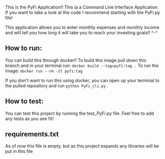 This is the PyFi Application!!
This ia a Command Line Interface Application.
If you want to take a look at the code I recommend starting with the PyFi.py file!

This application allows you to enter monthly expenses and monthly income and will
tell you how long it will take you to reach your investing goals!! ^-^

## How to run:

You can build this through docker!!
To build this image pull down this branch and in your terminal run:
`docker build --tag=pyfi:tag .`
To run the image:
`docker run --rm -it pyfi:tag`

If you don't want to run this using docker, you can open up your terminal to the pulled repository and run `python PyFi_cli.py` .

## How to test:

You can test this project by running the test_PyFi.py file.
Feel free to add any tests as you see fit!

## requirements.txt

As of now this file is empty, but as this project expands any libraries will be put in this file
